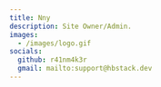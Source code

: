 ```yaml
---
title: Nny
description: Site Owner/Admin.
images: 
  - /images/logo.gif
socials:
  github: r41nm4k3r
  gmail: mailto:support@hbstack.dev
---
```

